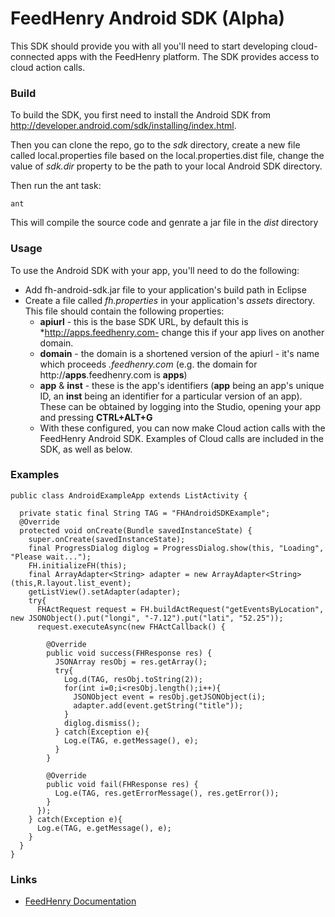 # FeedHenry Android SDK (Alpha)

This SDK should provide you with all you'll need to start developing cloud-connected apps with the FeedHenry platform. The SDK provides access to cloud action calls.

### Build

To build the SDK, you first need to install the Android SDK from http://developer.android.com/sdk/installing/index.html.

Then you can clone the repo, go to the *sdk* directory, create a new file called local.properties file based on the local.properties.dist file, change the value of *sdk.dir* property to be the path to your local Android SDK directory.

Then run the ant task:

```
ant

```

This will compile the source code and genrate a jar file in the *dist* directory

### Usage

To use the Android SDK with your app, you'll need to do the following:

* Add fh-android-sdk.jar file to your application's build path in Eclipse
* Create a file called *fh.properties* in your application's *assets* directory. This file should contain the following properties:
  * **apiurl** - this is the base SDK URL, by default this is *http://apps.feedhenry.com- change this if your app lives on another domain.
  * **domain** - the domain is a shortened version of the apiurl - it's name which proceeds *.feedhenry.com* (e.g. the domain for http://**apps**.feedhenry.com is **apps**)
  * **app** & **inst** - these is the app's identifiers (**app** being an app's unique ID, an **inst** being an identifier for a particular version of an app). These can be obtained by logging into the Studio, opening your app and pressing **CTRL+ALT+G**
  * With these configured, you can now make Cloud action calls with the FeedHenry Android SDK. Examples of Cloud calls are included in the SDK, as well as below. 

### Examples

```
public class AndroidExampleApp extends ListActivity {

  private static final String TAG = "FHAndroidSDKExample";
  @Override
  protected void onCreate(Bundle savedInstanceState) {
    super.onCreate(savedInstanceState);
    final ProgressDialog diglog = ProgressDialog.show(this, "Loading", "Please wait...");
    FH.initializeFH(this);
    final ArrayAdapter<String> adapter = new ArrayAdapter<String>(this,R.layout.list_event);
    getListView().setAdapter(adapter);
    try{
      FHActRequest request = FH.buildActRequest("getEventsByLocation", new JSONObject().put("longi", "-7.12").put("lati", "52.25"));
      request.executeAsync(new FHActCallback() {
        
        @Override
        public void success(FHResponse res) {
          JSONArray resObj = res.getArray();
          try{
            Log.d(TAG, resObj.toString(2));
            for(int i=0;i<resObj.length();i++){
              JSONObject event = resObj.getJSONObject(i);
              adapter.add(event.getString("title"));
            }
            diglog.dismiss();
          } catch(Exception e){
            Log.e(TAG, e.getMessage(), e);
          }
        }
        
        @Override
        public void fail(FHResponse res) {
          Log.e(TAG, res.getErrorMessage(), res.getError());
        }
      });
    } catch(Exception e){
      Log.e(TAG, e.getMessage(), e);
    }
  }
}

```
	
### Links
* [FeedHenry Documentation](http://docs.feedhenry.com)